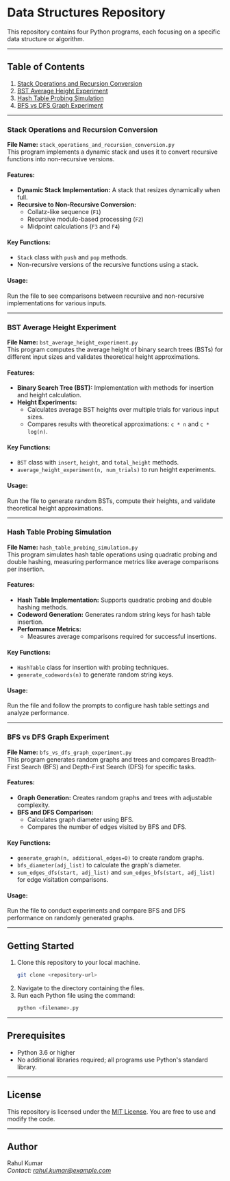 # Data Structures Repository

This repository contains four Python programs, each focusing on a specific data structure or algorithm.

---

## Table of Contents

1. [Stack Operations and Recursion Conversion](#stack-operations-and-recursion-conversion)
2. [BST Average Height Experiment](#bst-average-height-experiment)
3. [Hash Table Probing Simulation](#hash-table-probing-simulation)
4. [BFS vs DFS Graph Experiment](#bfs-vs-dfs-graph-experiment)

---

### Stack Operations and Recursion Conversion

**File Name:** `stack_operations_and_recursion_conversion.py`  
This program implements a dynamic stack and uses it to convert recursive functions into non-recursive versions.

#### Features:
- **Dynamic Stack Implementation:** A stack that resizes dynamically when full.
- **Recursive to Non-Recursive Conversion:**
  - Collatz-like sequence (`F1`)
  - Recursive modulo-based processing (`F2`)
  - Midpoint calculations (`F3` and `F4`)

#### Key Functions:
- `Stack` class with `push` and `pop` methods.
- Non-recursive versions of the recursive functions using a stack.

#### Usage:
Run the file to see comparisons between recursive and non-recursive implementations for various inputs.

---

### BST Average Height Experiment

**File Name:** `bst_average_height_experiment.py`  
This program computes the average height of binary search trees (BSTs) for different input sizes and validates theoretical height approximations.

#### Features:
- **Binary Search Tree (BST):** Implementation with methods for insertion and height calculation.
- **Height Experiments:**
  - Calculates average BST heights over multiple trials for various input sizes.
  - Compares results with theoretical approximations: `c * n` and `c * log(n)`.

#### Key Functions:
- `BST` class with `insert`, `height`, and `total_height` methods.
- `average_height_experiment(n, num_trials)` to run height experiments.

#### Usage:
Run the file to generate random BSTs, compute their heights, and validate theoretical height approximations.

---

### Hash Table Probing Simulation

**File Name:** `hash_table_probing_simulation.py`  
This program simulates hash table operations using quadratic probing and double hashing, measuring performance metrics like average comparisons per insertion.

#### Features:
- **Hash Table Implementation:** Supports quadratic probing and double hashing methods.
- **Codeword Generation:** Generates random string keys for hash table insertion.
- **Performance Metrics:**
  - Measures average comparisons required for successful insertions.

#### Key Functions:
- `HashTable` class for insertion with probing techniques.
- `generate_codewords(n)` to generate random string keys.

#### Usage:
Run the file and follow the prompts to configure hash table settings and analyze performance.

---

### BFS vs DFS Graph Experiment

**File Name:** `bfs_vs_dfs_graph_experiment.py`  
This program generates random graphs and trees and compares Breadth-First Search (BFS) and Depth-First Search (DFS) for specific tasks.

#### Features:
- **Graph Generation:** Creates random graphs and trees with adjustable complexity.
- **BFS and DFS Comparison:**
  - Calculates graph diameter using BFS.
  - Compares the number of edges visited by BFS and DFS.

#### Key Functions:
- `generate_graph(n, additional_edges=0)` to create random graphs.
- `bfs_diameter(adj_list)` to calculate the graph's diameter.
- `sum_edges_dfs(start, adj_list)` and `sum_edges_bfs(start, adj_list)` for edge visitation comparisons.

#### Usage:
Run the file to conduct experiments and compare BFS and DFS performance on randomly generated graphs.

---

## Getting Started

1. Clone this repository to your local machine.
   ```bash
   git clone <repository-url>
   ```
2. Navigate to the directory containing the files.
3. Run each Python file using the command:
   ```bash
   python <filename>.py
   ```

---

## Prerequisites

- Python 3.6 or higher
- No additional libraries required; all programs use Python's standard library.

---

## License

This repository is licensed under the [MIT License](LICENSE). You are free to use and modify the code.

---

## Author

Rahul Kumar  
*Contact: rahul.kumar@example.com*
